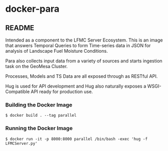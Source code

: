 # docker-para

## README

Intended as a component to the LFMC Server Ecosystem. This is an image that answers Temporal Queries to form Time-series data in JSON for analysis of Landscape Fuel Moisture Conditions.

Para also collects input data from a variety of sources and starts ingestion task on the GeoMesa Cluster.

Processes, Models and TS Data are all exposed through as RESTful API.

Hug is used for API development and Hug also naturally exposes a WSGI-Compatible API ready for production use.

### Building the Docker Image
    $ docker build . --tag parallel

### Running the Docker Image
    $ docker run -it -p 8000:8000 parallel /bin/bash -exec 'hug -f LFMCServer.py'
